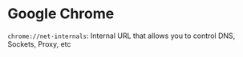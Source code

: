 # Google Chrome 

`chrome://net-internals`: Internal URL that allows you to control DNS, Sockets, Proxy, etc
